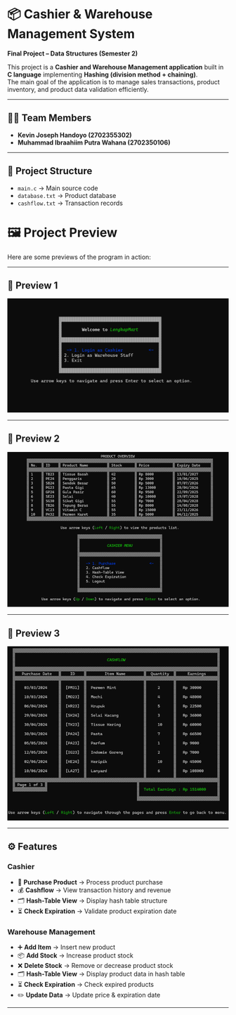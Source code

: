 # 📦 Cashier & Warehouse Management System  
**Final Project – Data Structures (Semester 2)**  

This project is a **Cashier and Warehouse Management application** built in **C language** implementing **Hashing (division method + chaining)**.  
The main goal of the application is to manage sales transactions, product inventory, and product data validation efficiently.  

---

## 👨‍💻 Team Members
- **Kevin Joseph Handoyo (2702355302)**  
- **Muhammad Ibraahiim Putra Wahana (2702350106)**  

---

## 📂 Project Structure
- `main.c` → Main source code  
- `database.txt` → Product database  
- `cashflow.txt` → Transaction records  
  
# 🖼️ Project Preview  

Here are some previews of the program in action:  

---

## 🔹 Preview 1
![Preview 1](screenshot/preview1.png)  

---

## 🔹 Preview 2
![Preview 2](screenshot/preview2.png)  

---

## 🔹 Preview 3
![Preview 3](screenshot/preview3.png)  


---

## ⚙️ Features
### Cashier
- 🛒 **Purchase Product** → Process product purchase  
- 💰 **Cashflow** → View transaction history and revenue  
- 🗂 **Hash-Table View** → Display hash table structure  
- ⏳ **Check Expiration** → Validate product expiration date  

### Warehouse Management
- ➕ **Add Item** → Insert new product  
- 📦 **Add Stock** → Increase product stock  
- ❌ **Delete Stock** → Remove or decrease product stock  
- 🗂 **Hash-Table View** → Display product data in hash table  
- ⏳ **Check Expiration** → Check expired products  
- ✏️ **Update Data** → Update price & expiration date  

---


